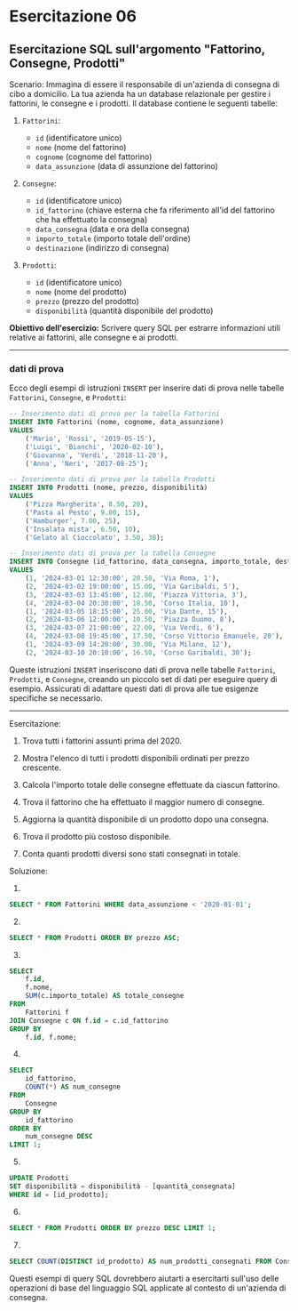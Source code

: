 # Esercitazione 06

## Esercitazione SQL sull'argomento "Fattorino, Consegne, Prodotti"

Scenario:
Immagina di essere il responsabile di un'azienda di consegna di cibo a domicilio. La tua azienda ha un database relazionale per gestire i fattorini, le consegne e i prodotti. Il database contiene le seguenti tabelle:

1. `Fattorini`:
   - `id` (identificatore unico)
   - `nome` (nome del fattorino)
   - `cognome` (cognome del fattorino)
   - `data_assunzione` (data di assunzione del fattorino)

2. `Consegne`:
   - `id` (identificatore unico)
   - `id_fattorino` (chiave esterna che fa riferimento all'id del fattorino che ha effettuato la consegna)
   - `data_consegna` (data e ora della consegna)
   - `importo_totale` (importo totale dell'ordine)
   - `destinazione` (indirizzo di consegna)

3. `Prodotti`:
   - `id` (identificatore unico)
   - `nome` (nome del prodotto)
   - `prezzo` (prezzo del prodotto)
   - `disponibilità` (quantità disponibile del prodotto)

**Obiettivo dell'esercizio:** Scrivere query SQL per estrarre informazioni utili relative ai fattorini, alle consegne e ai prodotti.

---

### dati di prova

Ecco degli esempi di istruzioni `INSERT` per inserire dati di prova nelle tabelle `Fattorini`, `Consegne`, e `Prodotti`:

```sql
-- Inserimento dati di prova per la tabella Fattorini
INSERT INTO Fattorini (nome, cognome, data_assunzione)
VALUES 
    ('Mario', 'Rossi', '2019-05-15'),
    ('Luigi', 'Bianchi', '2020-02-10'),
    ('Giovanna', 'Verdi', '2018-11-20'),
    ('Anna', 'Neri', '2017-08-25');

-- Inserimento dati di prova per la tabella Prodotti
INSERT INTO Prodotti (nome, prezzo, disponibilità)
VALUES 
    ('Pizza Margherita', 8.50, 20),
    ('Pasta al Pesto', 9.00, 15),
    ('Hamburger', 7.00, 25),
    ('Insalata mista', 6.50, 10),
    ('Gelato al Cioccolato', 3.50, 30);

-- Inserimento dati di prova per la tabella Consegne
INSERT INTO Consegne (id_fattorino, data_consegna, importo_totale, destinazione)
VALUES 
    (1, '2024-03-01 12:30:00', 20.50, 'Via Roma, 1'),
    (2, '2024-03-02 19:00:00', 15.00, 'Via Garibaldi, 5'),
    (3, '2024-03-03 13:45:00', 12.00, 'Piazza Vittoria, 3'),
    (4, '2024-03-04 20:30:00', 18.50, 'Corso Italia, 10'),
    (1, '2024-03-05 18:15:00', 25.00, 'Via Dante, 15'),
    (2, '2024-03-06 12:00:00', 10.50, 'Piazza Duomo, 8'),
    (3, '2024-03-07 21:00:00', 22.00, 'Via Verdi, 6'),
    (4, '2024-03-08 19:45:00', 17.50, 'Corso Vittorio Emanuele, 20'),
    (1, '2024-03-09 14:20:00', 30.00, 'Via Milano, 12'),
    (2, '2024-03-10 20:10:00', 16.50, 'Corso Garibaldi, 30');
```

Queste istruzioni `INSERT` inseriscono dati di prova nelle tabelle `Fattorini`, `Prodotti`, e `Consegne`, creando un piccolo set di dati per eseguire query di esempio. Assicurati di adattare questi dati di prova alle tue esigenze specifiche se necessario.

---

Esercitazione:

1. Trova tutti i fattorini assunti prima del 2020.

2. Mostra l'elenco di tutti i prodotti disponibili ordinati per prezzo crescente.

3. Calcola l'importo totale delle consegne effettuate da ciascun fattorino.

4. Trova il fattorino che ha effettuato il maggior numero di consegne.

5. Aggiorna la quantità disponibile di un prodotto dopo una consegna.

6. Trova il prodotto più costoso disponibile.

7. Conta quanti prodotti diversi sono stati consegnati in totale.

Soluzione:

1. 
```sql
SELECT * FROM Fattorini WHERE data_assunzione < '2020-01-01';
```

2. 
```sql
SELECT * FROM Prodotti ORDER BY prezzo ASC;
```

3. 
```sql
SELECT 
    f.id, 
    f.nome, 
    SUM(c.importo_totale) AS totale_consegne
FROM 
    Fattorini f
JOIN Consegne c ON f.id = c.id_fattorino
GROUP BY 
    f.id, f.nome;
```

4. 
```sql
SELECT 
    id_fattorino,
    COUNT(*) AS num_consegne
FROM 
    Consegne
GROUP BY 
    id_fattorino
ORDER BY 
    num_consegne DESC
LIMIT 1;
```

5. 
```sql
UPDATE Prodotti
SET disponibilità = disponibilità - [quantità_consegnata]
WHERE id = [id_prodotto];
```

6. 
```sql
SELECT * FROM Prodotti ORDER BY prezzo DESC LIMIT 1;
```

7. 
```sql
SELECT COUNT(DISTINCT id_prodotto) AS num_prodotti_consegnati FROM Consegne;
```

Questi esempi di query SQL dovrebbero aiutarti a esercitarti sull'uso delle operazioni di base del linguaggio SQL applicate al contesto di un'azienda di consegna.